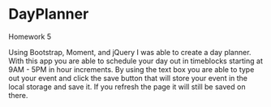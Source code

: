 # DayPlanner

Homework 5

Using Bootstrap, Moment, and jQuery I was able to create a day planner. With this app you are able to schedule your day out in timeblocks starting at 9AM - 5PM in hour increments. By using the text box you are able to type out your event and click the save button that will store your event in the local storage and save it. If you refresh the page it will still be saved on there.
